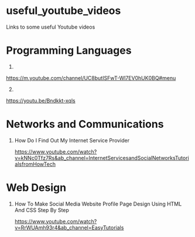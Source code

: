 # useful_youtube_videos
Links to some useful Youtube videos

# Programming Languages 
1.
https://m.youtube.com/channel/UC8butISFwT-Wl7EV0hUK0BQ#menu

2. 
https://youtu.be/Bndkkt-xqls
# Networks and Communications
1. How Do I Find Out My Internet Service Provider

    https://www.youtube.com/watch?v=kNNc0Tfz7Rs&ab_channel=InternetServicesandSocialNetworksTutorialsfromHowTech
    
# Web Design 
1. How To Make Social Media Website Profile Page Design Using HTML And CSS Step By Step

   https://www.youtube.com/watch?v=RrWUAmh93r4&ab_channel=EasyTutorials    

